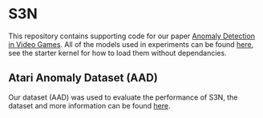 # S3N

This repository contains supporting code for our paper [Anomaly Detection in Video Games](https://github.com/BenedictWilkinsAI/S3N). All of the models used in experiments can be found [here](https://www.kaggle.com/benedictwilkinsai/s3n-pretrained-models), see the starter kernel for how to load them without dependancies.

## Atari Anomaly Dataset (AAD)

Our dataset (AAD) was used to evaluate the performance of S3N, the dataset and more information can be found [here](https://www.kaggle.com/benedictwilkinsai/atari-anomaly-dataset-aad).
